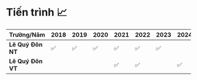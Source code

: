 # Tiến trình 📈

| Trường/Năm      | 2018 | 2019 | 2020 | 2021 | 2022 | 2023 | 2024 | 2025      |
|-----------------|------|------|------|------|------|------|------|-----------|
| **Lê Quý Đôn NT** | ✅    | ✅    | ✅    | ✅    | ✅    | ✅    |     |           |
| **Lê Quý Đôn VT** |     |     |     | ✅    | ✅    |     | ✅    | Minh họa  |
